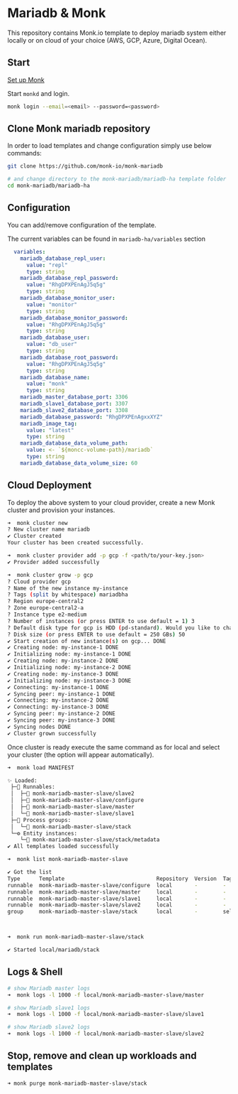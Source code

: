 # Mariadb & Monk

This repository contains Monk.io template to deploy mariadb system either locally or on cloud of your choice (AWS, GCP, Azure, Digital Ocean).

## Start

[Set up Monk](https://docs.monk.io/docs/monk-in-10/)

Start `monkd` and login.

```bash
monk login --email=<email> --password=<password>
```

## Clone Monk mariadb repository

In order to load templates and change configuration simply use below commands:

```bash
git clone https://github.com/monk-io/monk-mariadb

# and change directory to the monk-mariadb/mariadb-ha template folder
cd monk-mariadb/mariadb-ha
```

## Configuration

You can add/remove configuration of the template.

The current variables can be found in `mariadb-ha/variables` section

```yaml
  variables:
    mariadb_database_repl_user:
      value: "repl"
      type: string
    mariadb_database_repl_password:
      value: "RhgDPXPEnAgJ5q5g"
      type: string
    mariadb_database_monitor_user:
      value: "monitor"
      type: string
    mariadb_database_monitor_password:
      value: "RhgDPXPEnAgJ5q5g"
      type: string
    mariadb_database_user:
      value: "db_user"
      type: string
    mariadb_database_root_password:
      value: "RhgDPXPEnAgJ5q5g"
      type: string
    mariadb_database_name:
      value: "monk"
      type: string
    mariadb_master_database_port: 3306
    mariadb_slave1_database_port: 3307
    mariadb_slave2_database_port: 3308
    mariadb_database_password: "RhgDPXPEnAgxxXYZ"
    mariadb_image_tag:
      value: "latest"
      type: string
    mariadb_database_data_volume_path:
      value: <- `${moncc-volume-path}/mariadb`
      type: string
    mariadb_database_data_volume_size: 60
```

## Cloud Deployment

To deploy the above system to your cloud provider, create a new Monk cluster and provision your instances.

```bash
➜  monk cluster new
? New cluster name mariadb
✔ Cluster created
Your cluster has been created successfully.

➜  monk cluster provider add -p gcp -f <path/to/your-key.json>
✔ Provider added successfully

➜  monk cluster grow -p gcp
? Cloud provider gcp
? Name of the new instance my-instance
? Tags (split by whitespace) mariadbha
? Region europe-central2
? Zone europe-central2-a
? Instance type e2-medium
? Number of instances (or press ENTER to use default = 1) 3
? Default disk type for gcp is HDD (pd-standard). Would you like to change it? No
? Disk size (or press ENTER to use default = 250 GBs) 50
✔ Start creation of new instance(s) on gcp... DONE
✔ Creating node: my-instance-1 DONE
✔ Initializing node: my-instance-1 DONE
✔ Creating node: my-instance-2 DONE
✔ Initializing node: my-instance-2 DONE
✔ Creating node: my-instance-3 DONE
✔ Initializing node: my-instance-3 DONE
✔ Connecting: my-instance-1 DONE
✔ Syncing peer: my-instance-1 DONE
✔ Connecting: my-instance-2 DONE
✔ Connecting: my-instance-3 DONE
✔ Syncing peer: my-instance-2 DONE
✔ Syncing peer: my-instance-3 DONE
✔ Syncing nodes DONE
✔ Cluster grown successfully
```

Once cluster is ready execute the same command as for local and select your cluster (the option will appear automatically).

```bash
➜  monk load MANIFEST

✨ Loaded:
 ├─🔩 Runnables:
 │  ├─🧩 monk-mariadb-master-slave/slave2
 │  ├─🧩 monk-mariadb-master-slave/configure
 │  ├─🧩 monk-mariadb-master-slave/master
 │  └─🧩 monk-mariadb-master-slave/slave1
 ├─🔗 Process groups:
 │  └─🧩 monk-mariadb-master-slave/stack
 └─⚙️ Entity instances:
    └─🧩 monk-mariadb-master-slave/stack/metadata
✔ All templates loaded successfully

➜  monk list monk-mariadb-master-slave

✔ Got the list
Type      Template                             Repository  Version  Tags
runnable  monk-mariadb-master-slave/configure  local       -        -
runnable  monk-mariadb-master-slave/master     local       -        -
runnable  monk-mariadb-master-slave/slave1     local       -        -
runnable  monk-mariadb-master-slave/slave2     local       -        -
group     monk-mariadb-master-slave/stack      local       -        self hosted, database



➜  monk run monk-mariadb-master-slave/stack

✔ Started local/mariadb/stack

```

## Logs & Shell

```bash
# show Mariadb master logs
➜  monk logs -l 1000 -f local/monk-mariadb-master-slave/master

# show Mariadb slave1 logs
➜  monk logs -l 1000 -f local/monk-mariadb-master-slave/slave1

# show Mariadb slave2 logs
➜  monk logs -l 1000 -f local/monk-mariadb-master-slave/slave2

```

## Stop, remove and clean up workloads and templates

```bash
➜ monk purge monk-mariadb-master-slave/stack 

```
